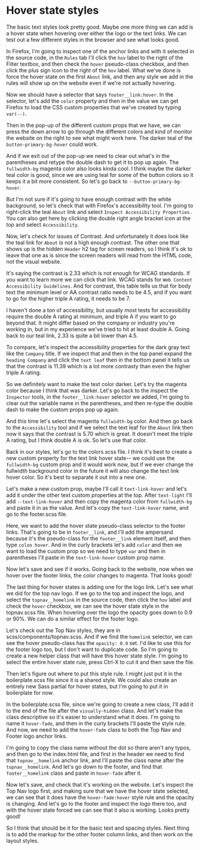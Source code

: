 # Hover state styles

The basic text styles look pretty good. Maybe one more thing we can add is a hover state when hovering over either the logo or the text links. We can test out a few different styles in the browser and see what looks good.

In Firefox, I'm going to inspect one of the anchor links and with it selected in the source code, in the `Rules` tab I'll click the `hov` label to the right of the Filter textbox, and then check the `hover` pseudo-class checkbox, and then click the plus sign icon to the right of the `hov` label. What we've done is force the hover state on the first `About` link, and then any style we add in the rules will show up on the website even if we're not actually hovering.

Now we should have a selector that says `footer__link:hover`. In the selector, let's add the `color` property and then in the value we can get Firefox to load the CSS custom properties that we've created by typing `var(--)`.

Then in the pop-up of the different custom props that we have, we can press the down arrow to go through the different colors and kind of monitor the website on the right to see what might work here. The darker teal of the `button-primary-bg-hover` could work.

And if we exit out of the pop-up we need to clear out what's in the parentheses and retype the double dash to get it to pop up again. The `fullwidth-bg` magenta color also looks kinda cool. I think maybe the darker teal color is good, since we are using teal for some of the button colors so it keeps it a bit more consistent. So let's go back to `--button-primary-bg-hover`.

But I'm not sure if it's going to have enough contrast with the white background, so let's check that with Firefox's accessibility tool. I'm going to right-click the teal `About` link and select `Inspect Accessibility Properties.` You can also get here by clicking the double right angle bracket icon at the top and select `Accessibility`.

Now, let's check for issues of Contrast. And unfortunately it does look like the teal link for `About` is not a high enough contrast. The other one that shows up is the hidden `Header` h2 tag for screen readers, so I think it's ok to leave that one as is since the screen readers will read from the HTML code, not the visual website.

It's saying the contrast is 2.33 which is not enough for WCAG standards. If you want to learn more we can click that link. WCAG stands for `Web Content Accessibility Guidelines`. And for contrast, this table tells us that for body text the minimum level or AA contrast ratio needs to be 4.5, and if you want to go for the higher triple A rating, it needs to be 7.

I haven't done a ton of accessibility, but usually most tests for accessibility require the double A rating at minimum, and triple A if you want to go beyond that. It might differ based on the company or industry you're working in, but in my experience we've tried to hit at least double A. Going back to our teal link, 2.33 is quite a bit lower than 4.5.

To compare, let's inspect the accessibility properties for the dark gray text like the `Company` title. If we inspect that and then in the top panel expand the `heading Company` and click the `text leaf` then in the bottom panel it tells us that the contrast is 11.39 which is a lot more contrasty than even the higher triple A rating.

So we definitely want to make the text color darker. Let's try the magenta color because I think that was darker. Let's go back to the inspect the `Inspector` tools, in the `footer__link:hover` selector we added, I'm going to clear out the variable name in the parentheses, and then re-type the double dash to make the custom props pop up again.

And this time let's select the magenta `fullwidth-bg` color. And then go back to the `Accessibility` tool and if we select the text leaf for the `About` link then now it says that the contrast is 5.70 which is great. It doesn't meet the triple A rating, but I think double A is ok. So let's use that color.

Back in our styles, let's go to the colors.scss file. I think it's best to create a new custom property for the text link hover state-- we could use the `fullwidth-bg` custom prop and it would work now, but if we ever change the fullwidth background color in the future it will also change the text link hover color. So it's best to separate it out into a new one.

Let's make a new custom prop, maybe I'll call it `text-link-hover` and let's add it under the other text custom properties at the top. After `text-light` I'll add `--text-link-hover` and then copy the magenta color from `fullwidth-bg` and paste it in as the value. And let's copy the `text-link-hover` name, and go to the footer.scss file.

Here, we want to add the hover state pseudo-class selector to the footer links. That's going to be in `footer__link`, and I'll add the ampersand because it's the pseudo-class for the `footer__link` element itself, and then type `colon hover`. And in the curly brackets let's add `color` and then we want to load the custom prop so we need to type `var` and then in parentheses I'll paste in the `text-link-hover` custom prop name.

Now let's save and see if it works. Going back to the website, now when we hover over the footer links, the color changes to magenta. That looks good!

The last thing for hover states is adding one for the logo link. Let's see what we did for the top nav logo. If we go to the top and inspect the logo, and select the `topnav__homelink` in the source code, then click the `hov` label and check the `hover` checkbox, we can see the hover state style in the topnav.scss file. When hovering over the logo the opacity goes down to 0.9 or 90%. We can do a similar effect for the footer logo.

Let's check out the Top Nav styles, they are in scss/components/topnav.scss. And if we find the `homelink` selector, we can see the hover pseudo-class has the `opacity: 0.9` set. I'd like to use this for the footer logo too, but I don't want to duplicate code. So I'm going to create a new helper class that will have this hover state style. I'm going to select the entire hover state rule, press Ctrl-X to cut it and then save the file.

Then let's figure out where to put this style rule. I might just put it in the boilerplate.scss file since it is a shared style. We could also create an entirely new Sass partial for hover states, but I'm going to put it in boilerplate for now.

In the boilerplate.scss file, since we're going to create a new class, I'll add it to the end of the file after the `visually-hidden` class. And let's make the class descriptive so it's easier to understand what it does. I'm going to name it `hover-fade`, and then in the curly brackets I'll paste the style rule. And now, we need to add the `hover-fade` class to both the Top Nav and Footer logo anchor links.

I'm going to copy the class name without the dot so there aren't any typos, and then go to the index.html file, and first in the header we need to find that `topnav__homelink` anchor link, and I'll paste the class name after the `topnav__homelink`. And let's go down to the footer, and find that `footer__homelink` class and paste in `hover-fade` after it.

Now let's save, and check that it's working on the website. Let's inspect the Top Nav logo first, and making sure that we have the hover state selected, we can see that it does have the `hover-fade:hover` style rule and the opacity is changing. And let's go to the footer and inspect the logo there too, and with the hover state forced we can see that it also is working. Looks pretty good!

So I think that should be it for the basic text and spacing styles. Next thing is to add the markup for the other footer column links, and then work on the layout styles.
